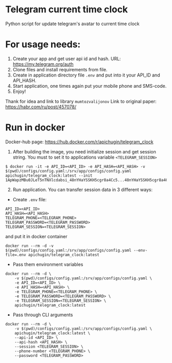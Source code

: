 # Telegram current time clock
Python script for update telegram's avatar to current time clock

# For usage needs:
1. Create your app and get user api id and hash. URL: https://my.telegram.org/auth
2. Clone files and install requirements from file.
3. Create in application directory file `.env` and put into it your API_ID and API_HASH.
4. Start application, one times again put your mobile phone and SMS-code.
5. Enjoy!
 
Thank for idea and link to library `mumtozvalijonov`
Link to original paper: https://habr.com/ru/post/457078/

# Run in docker
Docker-hub page: https://hub.docker.com/r/apichugin/telegram_clock

1. After building the image, you need initialize session and get session string. You must to set it to applications variable `<TELEGRAM_SESSION>`

```
$ docker run -it -e API_ID=<API_ID> -e API_HASH=<API_HASH> -v $(pwd)/configs/config.yaml:/srv/app/configs/config.yaml apichugin/telegram_clock:latest --init 
1ApWapzMBu0JLeT5nTNXlcdabsi_48nYHaYSSKH5cgr8a4Cc5...48nYHaYSSKH5cgr8a4Cc5KcRYPUmI=
```

2. Run application.
You can transfer session data in 3 different ways:

- Create `.env` file:
```
API_ID=<API_ID>
API_HASH=<API_HASH>
TELEGRAM_PHONE=<TELEGRAM_PHONE>
TELEGRAM_PASSWORD=<TELEGRAM_PASSWORD>
TELEGRAM_SESSION=<TELEGRAM_SESSION>
```
and put it in docker container
```
docker run --rm -d -v $(pwd)/configs/config.yaml:/srv/app/configs/config.yaml --env-file=.env apichugin/telegram_clock:latest
```

- Pass them environment variables
```
docker run --rm -d \
    -v $(pwd)/configs/config.yaml:/srv/app/configs/config.yaml \
    -e API_ID=<API_ID> \
    -e API_HASH=<API_HASH> \
    -e TELEGRAM_PHONE=<TELEGRAM_PHONE> \
    -e TELEGRAM_PASSWORD=<TELEGRAM_PASSWORD> \
    -e TELEGRAM_SESSION=<TELEGRAM_SESSION> \
    apichugin/telegram_clock:latest
```

- Pass through CLI arguments
```
docker run --rm -d \
    -v $(pwd)/configs/config.yaml:/srv/app/configs/config.yaml \
    apichugin/telegram_clock:latest \
    --api-id <API_ID> \
    --api-hash <API_HASH> \
    --session <TELEGRAM_SESSION> \
    --phone-number <TELEGRAM_PHONE> \
    --password <TELEGRAM_PASSWORD>
```

